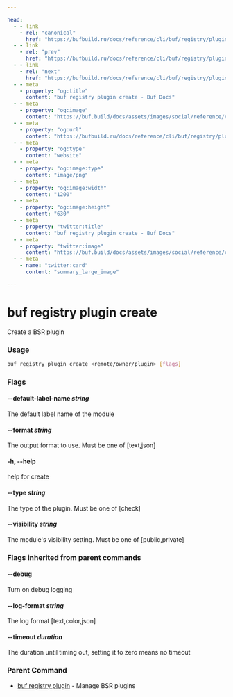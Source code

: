 ```yaml
---

head:
  - - link
    - rel: "canonical"
      href: "https://bufbuild.ru/docs/reference/cli/buf/registry/plugin/create/"
  - - link
    - rel: "prev"
      href: "https://bufbuild.ru/docs/reference/cli/buf/registry/plugin/"
  - - link
    - rel: "next"
      href: "https://bufbuild.ru/docs/reference/cli/buf/registry/plugin/delete/"
  - - meta
    - property: "og:title"
      content: "buf registry plugin create - Buf Docs"
  - - meta
    - property: "og:image"
      content: "https://buf.build/docs/assets/images/social/reference/cli/buf/registry/plugin/create.png"
  - - meta
    - property: "og:url"
      content: "https://bufbuild.ru/docs/reference/cli/buf/registry/plugin/create/"
  - - meta
    - property: "og:type"
      content: "website"
  - - meta
    - property: "og:image:type"
      content: "image/png"
  - - meta
    - property: "og:image:width"
      content: "1200"
  - - meta
    - property: "og:image:height"
      content: "630"
  - - meta
    - property: "twitter:title"
      content: "buf registry plugin create - Buf Docs"
  - - meta
    - property: "twitter:image"
      content: "https://buf.build/docs/assets/images/social/reference/cli/buf/registry/plugin/create.png"
  - - meta
    - name: "twitter:card"
      content: "summary_large_image"

---
```


# buf registry plugin create

Create a BSR plugin

### Usage

```sh
buf registry plugin create <remote/owner/plugin> [flags]
```

### Flags

#### \--default-label-name _string_

The default label name of the module

#### \--format _string_

The output format to use. Must be one of \[text,json\]

#### \-h, --help

help for create

#### \--type _string_

The type of the plugin. Must be one of \[check\]

#### \--visibility _string_

The module's visibility setting. Must be one of \[public,private\]

### Flags inherited from parent commands

#### \--debug

Turn on debug logging

#### \--log-format _string_

The log format \[text,color,json\]

#### \--timeout _duration_

The duration until timing out, setting it to zero means no timeout

### Parent Command

- [buf registry plugin](../) - Manage BSR plugins
